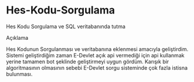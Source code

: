# Hes-Kodu-Sorgulama
Hes Kodu Sorgulama ve SQL veritabanında tutma

Açıklama

Hes Kodunun Sorgulanması ve veritabanına eklenmesi amacıyla geliştirdim.
Sistemi geliştirdiğim zaman E-Devlet açık api vermediği için api kullanmak yerine tamamen bot şeklinde geliştirmeyi uygun gördüm.
Karışık bir algoritmasının olmasının sebebi E-Devlet sorgu sisteminde çok fazla istisna bulunması.
